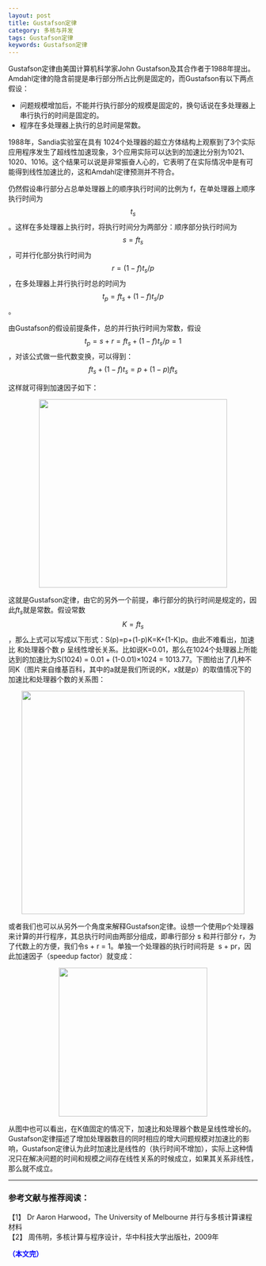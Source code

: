 ```yaml
---
layout: post
title: Gustafson定律
category: 多核与并发
tags: Gustafson定律
keywords: Gustafson定律
---
```


Gustafson定律由美国计算机科学家John Gustafson及其合作者于1988年提出。Amdahl定律的隐含前提是串行部分所占比例是固定的，而Gustafson有以下两点假设：

- 问题规模增加后，不能并行执行部分的规模是固定的，换句话说在多处理器上串行执行的时间是固定的。
- 程序在多处理器上执行的总时间是常数。

1988年，Sandia实验室在具有 1024个处理器的超立方体结构上观察到了3个实际应用程序发生了超线性加速现象，3个应用实际可以达到的加速比分别为1021、1020、1016。这个结果可以说是非常振奋人心的，它表明了在实际情况中是有可能得到线性加速比的，这和Amdahl定律预测并不符合。

仍然假设串行部分占总单处理器上的顺序执行时间的比例为 f，在单处理器上顺序执行时间为$$t_s$$ 。这样在多处理器上执行时，将执行时间分为两部分：顺序部分执行时间为 $$s = ft_s$$，可并行化部分执行时间为 $$r = (1-f)t_s/p$$ ，在多处理器上并行执行时总的时间为 $$t_p =ft_s+(1-f)t_s/p$$ 。

由Gustafson的假设前提条件，总的并行执行时间为常数，假设 $$t_p = s +r = ft_s+(1-f)t_s/p =1$$ ，对该公式做一些代数变换，可以得到：$$ft_s+(1-f)t_s = p + (1-p)ft_s$$

这样就可得到加速因子如下：

<p align="center">
<img src="https://fzuo.github.io/assets/img/parallel/parallel10.png" width="380">
</p>

这就是Gustafson定律，由它的另外一个前提，串行部分的执行时间是规定的，因此$ft_s$就是常数。假设常数$$K=ft_s$$，那么上式可以写成以下形式：S(p)=p+(1-p)K=K+(1-K)p。由此不难看出，加速比 和处理器个数 p 呈线性增长关系。比如说K=0.01，那么在1024个处理器上所能达到的加速比为S(1024) = 0.01 + (1-0.01)×1024 = 1013.77。下图给出了几种不同K（图片来自维基百科，其中的a就是我们所说的K，x就是p）的取值情况下的加速比和处理器个数的关系图：

<p align="center">
<img src="https://fzuo.github.io/assets/img/parallel/parallel11.png" width="450">
</p>

或者我们也可以从另外一个角度来解释Gustafson定律。设想一个使用p个处理器来计算的并行程序，其总执行时间由两部分组成，即串行部分 s 和并行部分 r，为了代数上的方便，我们令s + r = 1。单独一个处理器的执行时间将是  s + pr，因此加速因子（speedup factor）就变成：

<p align="center">
<img src="https://fzuo.github.io/assets/img/parallel/parallel12.png" width="300">
</p>

从图中也可以看出，在K值固定的情况下，加速比和处理器个数是呈线性增长的。Gustafson定律描述了增加处理器数目的同时相应的增大问题规模对加速比的影响，Gustafson定律认为此时加速比是线性的（执行时间不增加），实际上这种情况只在解决问题的时间和规模之间存在线性关系的时候成立，如果其关系非线性，那么就不成立。

-------------------------------------
### 参考文献与推荐阅读：

【1】 Dr Aaron Harwood，The University of Melbourne 并行与多核计算课程材料<br>
【2】 周伟明，多核计算与程序设计，华中科技大学出版社，2009年

<span style="color:blue">**（本文完）**</span>
